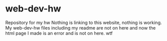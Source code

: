 # web-dev-hw
Repository for my hw
Nothing is linking to this website, nothing is working. My web-dev-hw files including my readme are not on here and now the html page I made is an error and is not on here. wtf
